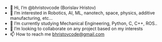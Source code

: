 - 👋 Hi, I’m @bhristovcode (Borislav Hristov)
- 👀 I’m interested in Robotics, AI, ML, nanotech, space, physics, additive manufacturing, etc...
- 🌱 I’m currently studying Mechanical Engineering, Python, C, C++, ROS..
- 💞️ I’m looking to collaborate on any project based on my interests
- 📫 How to reach me bhristovcode@gmail.com

<!---
bhristovcode/bhristovcode is a ✨ special ✨ repository because its `README.md` (this file) appears on your GitHub profile.
You can click the Preview link to take a look at your changes.
--->

